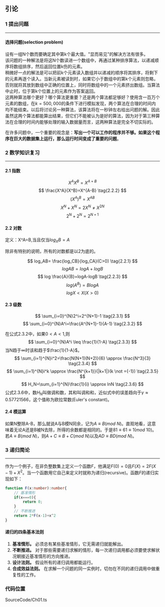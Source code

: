 ## 引论

### 1 提出问题
---

#### 选择问题(selection problem)
设有一组N个数而要确定其中第k个最大值。"显而易见"的解决方法有很多。<br>
该问题的一种解法是将这N个数读进一个数组中，再通过某种排序算法，以递减顺序将数组排序，然后返回位置k伤的元素。<br>
稍微好一点的解法是可以把前k个元素读入数组并以递减的顺序将其排序，将剩下的元素再逐个读入。当新元素被读到时，如果它小于数组中的第k个元素则忽略，否则就将其放到数组中正确的位置上，同时将数组中的一个元素挤出数组。当算法中止时，位于第k个位置上的元素作为答案返回。<br>
这两种算法哪个更好？哪个算法更重要？还是两个算法都足够好？使用含一百万个元素的数组，在$k=500,000$的条件下进行模拟发现，两个算法在合理的时间内均不能结束。以后将讨论另一种算法，该算法将在一秒钟左右给出问题的解。因此虽然这两个算法都能算出结果，但它们不能被认为是好的算法，因为对于第三种算法在合理的时间内能够处理的输入数据量而言，这两种算法是完全不切实际的。<br>

在许多问题中，一个重要的观念是：**写出一个可以工作的程序并不够。如果这个程序在巨大的数据集上运行，那么运行时间变成了重要的问题**。



### 2 数学知识复习
---

#### 2.1 指数
$$
X^AX^B=X^{A+B} \tag{2.2.1}
$$
$$ 
\frac{X^A}{X^B}=X^{A-B} \tag{2.2.2}
$$
$$
(X^A)^B=X^{AB} \tag{2.2.3}
$$
$$
X^N+X^N=2X^N \not ={X^{2N}}  \tag{2.2.4}
$$
$$
2^N+2^N=2^{N+1} \tag{2.2.5}
$$

#### 2.2 对数

定义：X^A=B,当且仅当$log_XB=A$

除非有特别的说明，所有的对数都是以2为底的。

$$
log_AB= \frac{log_CB}{log_CA}(C>0) \tag{2.2.1}
$$
$$
log{AB}=logA+logB \tag{2.2.2}
$$
$$
log \frac{A}{B}=logA-logB \tag{2.2.3}
$$
$$
log(A^B)=BlogA \tag{2.2.4}
$$
$$
logX<X(X>0) \tag{2.2.5}
$$

#### 2.3 级数
$$
\sum_{i=0}^{N}2^i=2^{N+1}-1 \tag{2.3.1}
$$
$$
\sum_{i=0}^{N}A^i=\frac{A^{N+1}-1}{A-1} \tag{2.3.2}
$$

在公式2.3.2中，如果$0<A<1$,则
$$
\sum_{i=0}^{N}A^i \leq \frac{1}{1-A} \tag{2.3.3}
$$
当N趋于$\infty$时该和趋于$\frac{1}{1-A}$。
$$
\sum_{i=1}^{N}i^2=\frac{N(N+1)(N+2)}{6} \approx \frac{N^3}{3}  \tag{2.3.4}
$$
$$
\sum_{i=1}^{N}i^k \approx \frac{N^{k+1}}{|k+1|}(k \not ={-1})  \tag{2.3.5}
$$
$$
H_N=\sum_{i=1}^{N}\frac{1}{i} \approx lnN  \tag{2.3.6}
$$
公式2.3.6中，数$H_N$叫做调和数，其和叫调和和，近似式中的误差趋向于$\gamma \approx0.57721566$，这个值称为欧拉常数(Euler's constant)。


#### 2.4 模运算

如果N整除A-B，那么就说A与B模N同余，记为$A \equiv B(mod \ N)$。直观地看，这意味着无论A还是B被N去除，所得的余数都是相同的。于是$81 \equiv 61 \equiv1(mod \ 10)$。若$A \equiv B(mod \ N)$，则$A+C \equiv B+C(mod \ N)$以及$AD \equiv BD(mod \ N)$。


### 3 递归简论
---

作为一个例子，在非负整数集上定义一个函数$F$，他满足$F(0)=0$且$F(X)=2F(X-1)+X^2$。当一个函数用它自己来定义时就称为递归(recursive)。函数$F$的递归实现如下：
``` typescript
function F(x:number):number{
    // 基准情形
    if(x===0){
        return 0;
    }
    // 不断推进
    return 2*F(x-1)+x^2
}
```

#### 递归的四条基本法则
1. **基准情形。** 必须总有某些基准情形，它无需递归就能解出。
2. **不断推进。** 对于那些需要递归求解的情形，每一次递归调用都必须要使求解状况朝接近基准情形的方向推进。
3. **设计法则。** 假设所有的递归调用都能运行。
4. **合成效益法则。** 在求解一个问题的同一实例时，切勿在不同的递归调用中做重复性的工作。


### 代码位置
SourceCode/Ch01.ts